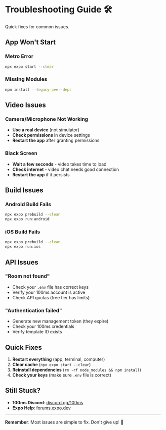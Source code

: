 # Troubleshooting Guide 🛠️

Quick fixes for common issues.

## App Won't Start

### Metro Error
```bash
npx expo start --clear
```

### Missing Modules
```bash
npm install --legacy-peer-deps
```

## Video Issues

### Camera/Microphone Not Working
- **Use a real device** (not simulator)
- **Check permissions** in device settings
- **Restart the app** after granting permissions

### Black Screen
- **Wait a few seconds** - video takes time to load
- **Check internet** - video chat needs good connection
- **Restart the app** if it persists

## Build Issues

### Android Build Fails
```bash
npx expo prebuild --clean
npx expo run:android
```

### iOS Build Fails
```bash
npx expo prebuild --clean
npx expo run:ios
```

## API Issues

### "Room not found"
- Check your `.env` file has correct keys
- Verify your 100ms account is active
- Check API quotas (free tier has limits)

### "Authentication failed"
- Generate new management token (they expire)
- Check your 100ms credentials
- Verify template ID exists

## Quick Fixes

1. **Restart everything** (app, terminal, computer)
2. **Clear cache** (`npx expo start --clear`)
3. **Reinstall dependencies** (`rm -rf node_modules && npm install`)
4. **Check your keys** (make sure `.env` file is correct)

## Still Stuck?

- **100ms Discord**: [discord.gg/100ms](https://discord.gg/100ms)
- **Expo Help**: [forums.expo.dev](https://forums.expo.dev)

---

**Remember**: Most issues are simple to fix. Don't give up! 🚀